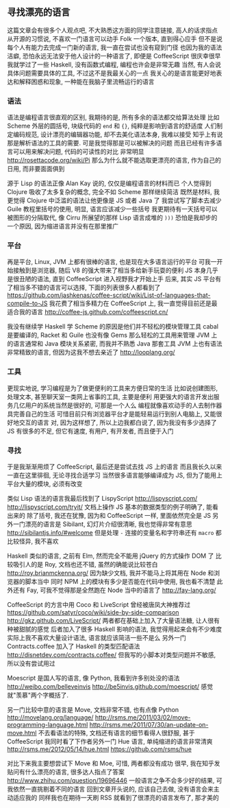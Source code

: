 
寻找漂亮的语言
------

这篇文章会有很多个人观点吧, 不大熟悉这方面的同学注意链接, 高人的话求指点
从开源的习惯说, 不喜欢一门语言可以动手 Folk 一个版本, 直到得心应手
但不是说每个人有能力去完成一门新的语言, 我一直在尝试也没有窥到门径
也因为我的语法洁癖, 恐怕永远无法安于他人设计的一种语言了, 即便是 CoffeeScript
很庆幸很早我就学过了一些 Haskell, 没有函数式编程, 编程也许会是非常无趣
当然, 有人会说具体问题需要具体的工具, 不过这不是我最关心的一点
我关心的是语言能更好地表达和解释困惑和现象, 一种能在我脑子里流畅运行的语言

### 语法

语法是编程语言很直观的区别, 我期待的是, 所有多余的语法都交给算法处理
比如 Scheme 外层的圆括号, 块级代码的 `end` 和 `{}`, 纯粹是影响到语言的舒适度
人们制定编码规范, 设计漂亮的编辑器功能, 却不去美化语法本身, 我难以接受
知乎上有说那是解析语法的工具的需要. 可是我觉得那是可以被解决的问题
而且已经有许多语言可以用来解决问题, 代码的可读性的对比 非常明显
http://rosettacode.org/wiki/Pi
那么为什么就不能选取更漂亮的语言, 作为自己的日用, 而非要面面俱到

源于 Lisp 的语法正像 Alan Kay 说的, 仅仅是编程语言的材料而已
个人觉得到 Clojure 吸收了太多复杂的概念, 完全不如 Scheme 那样继续简洁
既然是材料, 我更觉得 Clojure 中泛滥的语法让他更像是 JS 或者 Java 了
我尝试写了脚本去减少 Guile 教程里括号的使用, 明显, 语言应该减少一些括号
我更期待有一天括号可以被图形的分隔取代, 像 Cirru 所展望的那样
Lisp 语言成堆的 `)))` 恐怕是我却步的一个原因, 因为缩进语言并没有在那里推广

### 平台

再是平台, Linux, JVM 上都有很棒的语言, 也是现在大多语言运行的平台
可我一开始接触到是浏览器, 随后 V8 的强大带来了相当多给新手玩耍的便利
JS 本身几乎是很丑陋的语法, 直到 CoffeeScript 进入视野我才开始上手
后来, 其实 JS 平台有了相当多不错的语言可以选择, 下面的列表很多人都看到了
https://github.com/jashkenas/coffee-script/wiki/List-of-languages-that-compile-to-JS
我花费了相当多精力在 CoffeeScript 上, 我一直觉得目前还是最适合我的语言
http://coffee-js.github.com/coffeescript.cn/

我没有继续学 Haskell 学 Scheme 的原因是他们并不轻松的模块管理工具
cabal 是要编译的, Racket 和 Guile 也没有像 Gems 那么轻松的工具用来管理
JVM 上的语言通常和 Java 模块关系紧密, 而我并不熟悉 Java 那套工具
JVM 上也有语法非常精致的语言, 但因为这我不想去亲近了
http://looplang.org/

### 工具

更现实地说, 学习编程是为了做更便利的工具来方便日常的生活
比如说创建图形, 处理文本, 甚至聊天室一类网上省事的工具, 主要是便利
用更强大的语言开发出服务几亿用户的系统当然是很好的, 可那是一个人么
编程就像喜欢动手的人去制作器具完善自己的生活
可惜目前只有浏览器平台才是能轻易运行到别人电脑上, 又能很好地交互的语言
对, 因为这样想了, 所以上边我都白说了, 因为我没有多少选择了
JS 有很多的不足, 但它有速度, 有用户, 有开发者, 而且便于入门

### 寻找

于是我渐渐用烦了 CoffeeScript, 最后还是尝试去找 JS 上的语言
而且我长久以来一直在这里徘徊, 无论寻找合适学习
当然很多语言能够编译成为 JS, 但为了能用上平台大量的模块, 必须有改变

类似 Lisp 语法的语言我最后找到了 LispyScript
http://lispyscript.com/ http://lispyscript.com/tryit/
文档上操作 JS 基本的数据类型的例子明确了, 能看出来的
除了括号, 我还在犹豫, 因为和 CoffeeScript 一样, 里面依然完全是 JS
另外一门漂亮的语言是 Sibilant, 幻灯片介绍很清晰, 我也觉得非常有意思
http://sibilantjs.info/#welcome
但是处理 `-` 连接的变量名和字符串还有 `macro` 都比较怪异, 我不喜欢

Haskell 类似的语言, 之前有 Elm, 然而完全不能用 jQuery 的方式操作 DOM 了
比较吸引人的是 Roy, 文档也还不错, 虽然的确能说比较苍白
http://roy.brianmckenna.org/
因为缺少文档, 我并不能马上将其用在 Node 和浏览器的脚本当中
同时 NPM 上的模块有多少是否能在代码中使用, 我也看不清楚
此外还有 Fay, 可我不觉得那是全然跑在 Node 当中的语言了
http://fay-lang.org/

CoffeeScript 的方言中用 Coco 和 LiveScript 曾经被唐凤大神推荐过
https://github.com/satyr/coco/wiki/side-by-side-comparison
http://gkz.github.com/LiveScript/
两者都在基础上加入了大量语法糖, 让人很有种被甜腻的感觉
后者加入了很多 Haskell 影响的语法, 我觉得用起来会有不少难度
实际上我不喜欢大量设计语法, 语言就应该简洁一些不是么
另外一门 Contracts.coffee 加入了 Haskell 的类型匹配语法
http://disnetdev.com/contracts.coffee/
但我写的小脚本对类型问题并不敏感, 所以没有尝试用过

Moescript 是国人写的语言, 像 Python, 我看到许多别处没的语法
http://weibo.com/belleveinvis
http://be5invis.github.com/moescript/
感觉就"羡慕"两个字概括了.

另一门比较中意的语言是 Move, 文档非常不错, 也有点像 Python
http://movelang.org/language/
http://rsms.me/2011/03/02/move-programming-language.html
http://rsms.me/2011/07/30/an-update-on-move.html
不去看语法的特殊, 文档还有语言的细节看得人很舒服, 甚于 CoffeeScript
我同时看了下作者另外一门 Hue 语言, 单纯缩进的语言非常清爽
http://rsms.me/2012/05/14/hue.html
https://github.com/rsms/hue

对比下来我主要想尝试下 Move 和 Moe, 可惜, 两者都没有成功
很早, 我在知乎发贴问有什么漂亮的语言, 很多达人指点了答案
http://www.zhihu.com/question/19696446
一般语言之争不会多少好的结果, 可我依然一直挑剔着不同的语言
回到文章开头说的, 应该自己去做, 没有语言会来主动适应我的
同样我也在期待一天刷 RSS 就看到了很漂亮的语言发布了, 那才美的
